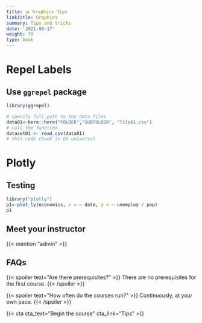 ```yaml
---
title: 📊 Graphics Tips
linkTitle: Graphics
summary: Tips and tricks
date: '2021-08-17'
weight: 70
type: book
---
```


# Repel Labels

## Use `ggrepel` package

```r
library(ggrepel)

# specify full path to the data files
data01<-here::here("FOLDER","SUBFOLDER", "file01.csv")
# call the function
dataset01 <- read_csv(data01)
# this code chunk is OS universal
```

# Plotly
## Testing
```r
library("plotly")
p1<-plot_ly(economics, x = ~ date, y = ~ unemploy / pop)
p1
```

## Meet your instructor

{{< mention "admin" >}}

## FAQs

{{< spoiler text="Are there prerequisites?" >}}
There are no prerequisites for the first course.
{{< /spoiler >}}

{{< spoiler text="How often do the courses run?" >}}
Continuously, at your own pace.
{{< /spoiler >}}

{{< cta cta_text="Begin the course" cta_link="Tips" >}}

